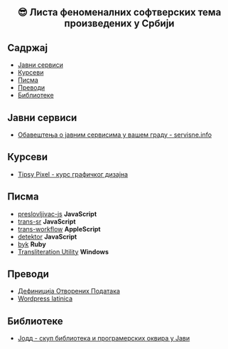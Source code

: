 <div align="center">
<h2>😎 Листа феноменалних софтверских тема произведених у Србији</h2>
</div>

## Садржај

+ [Јавни сервиси](#јавни-сервиси)
+ [Курсеви](#курсеви)
+ [Писма](#писма)
+ [Преводи](#преводи)
+ [Библиотеке](#библиотеке)

## Јавни сервиси

+ [Обавештења о јавним сервисима у вашем граду - servisne.info](https://github.com/hackberrydev/servisne_info)

## Курсеви

+ [Tipsy Pixel - курс графичког дизајна](https://tipsypixel.com/)

## Писма

+ [preslovljivac-js](https://github.com/pioniredu/preslovljivac-js) **JavaScript**
+ [trans-sr](https://github.com/igr/sr_RS/tree/master/trans-sr) **JavaScript**
+ [trans-workflow](https://github.com/igr/sr_RS/tree/master/trans-workflows) **AppleScript**
+ [detektor](https://github.com/pioniredu/detektor-js) **JavaScript**
+ [byk](https://github.com/topalovic/byk) **Ruby**
+ [Transliteration Utility](https://www.microsoft.com/en-us/download/details.aspx?id=17933) **Windows**

## Преводи

+ [Дефиниција Отворених Података](https://github.com/HeapSpace/opendefinition/blob/gh-pages/od/2.1/sr/index.markdown)
+ [Wordpress latinica](https://github.com/igr/sr_RS/blob/master/wordpress/index.md)

## Библиотеке

+ [Јодд - скуп библиотека и програмерских оквира у Јави](https://jodd.org)
